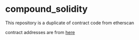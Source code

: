 # compound_solidity
This repository is a duplicate of contract code from etherscan 

contract addresses are from [here](https://compound.finance/developers)
